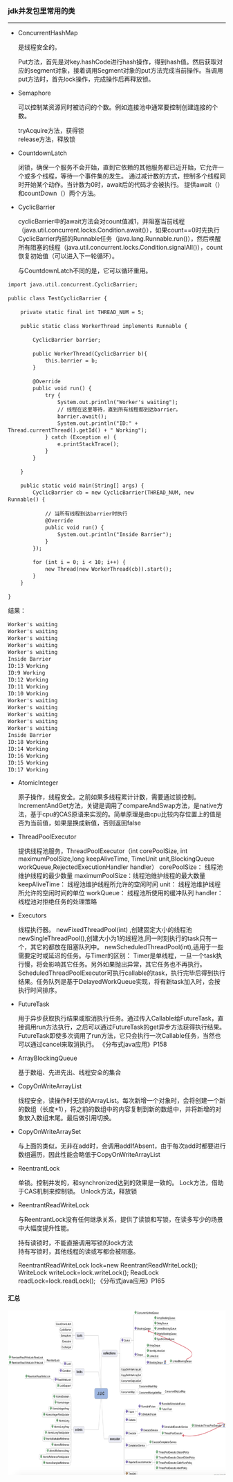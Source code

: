 ### jdk并发包里常用的类

---


* ConcurrentHashMap

	是线程安全的。
	
	Put方法，首先是对key.hashCode进行hash操作，得到hash值。然后获取对应的segment对象，接着调用Segment对象的put方法完成当前操作。当调用put方法时，首先lock操作，完成操作后再释放锁。

* Semaphore

	可以控制某资源同时被访问的个数。例如连接池中通常要控制创建连接的个数。
	
	tryAcquire方法，获得锁<br>
	release方法，释放锁

* CountdownLatch

	闭锁，确保一个服务不会开始，直到它依赖的其他服务都已近开始，它允许一个或多个线程，等待一个事件集的发生。
	通过减计数的方式，控制多个线程同时开始某个动作。当计数为0时，await后的代码才会被执行。
提供await（）和countDown（）两个方法。

* CyclicBarrier

	cyclicBarrier中的await方法会对count值减1，并阻塞当前线程（java.util.concurrent.locks.Condition.await()），如果count==0时先执行CyclicBarrier内部的Runnable任务（java.lang.Runnable.run()），然后唤醒所有阻塞的线程（java.util.concurrent.locks.Condition.signalAll()），count恢复初始值（可以进入下一轮循环）。
	
	与CountdownLatch不同的是，它可以循环重用。
	
```
import java.util.concurrent.CyclicBarrier;

public class TestCyclicBarrier {

    private static final int THREAD_NUM = 5;

    public static class WorkerThread implements Runnable {

        CyclicBarrier barrier;

        public WorkerThread(CyclicBarrier b){
            this.barrier = b;
        }

        @Override
        public void run() {
            try {
                System.out.println("Worker's waiting");
                // 线程在这里等待，直到所有线程都到达barrier。
                barrier.await();
                System.out.println("ID:" + Thread.currentThread().getId() + " Working");
            } catch (Exception e) {
                e.printStackTrace();
            }
        }

    }

    public static void main(String[] args) {
        CyclicBarrier cb = new CyclicBarrier(THREAD_NUM, new Runnable() {

            // 当所有线程到达barrier时执行
            @Override
            public void run() {
                System.out.println("Inside Barrier");
            }
        });

        for (int i = 0; i < 10; i++) {
            new Thread(new WorkerThread(cb)).start();
        }
    }

}
```
结果：

```
Worker's waiting
Worker's waiting
Worker's waiting
Worker's waiting
Worker's waiting
Inside Barrier
ID:13 Working
ID:9 Working
ID:12 Working
ID:11 Working
ID:10 Working
Worker's waiting
Worker's waiting
Worker's waiting
Worker's waiting
Worker's waiting
Inside Barrier
ID:18 Working
ID:14 Working
ID:16 Working
ID:15 Working
ID:17 Working

```


* AtomicInteger

	原子操作，线程安全。之前如果多线程累计计数，需要通过锁控制。
IncrementAndGet方法，关键是调用了compareAndSwap方法，是native方法，基于cpu的CAS原语来实现的。简单原理是由cpu比较内存位置上的值是否为当前值，如果是换成新值，否则返回false

* ThreadPoolExecutor

	提供线程池服务，ThreadPoolExecutor（int corePoolSize, int maximumPoolSize,long keepAliveTime, TimeUnit unit,BlockingQueue<Runnable> workQueue,RejectedExecutionHandler handler）
corePoolSize： 线程池维护线程的最少数量
maximumPoolSize：线程池维护线程的最大数量
keepAliveTime： 线程池维护线程所允许的空闲时间
unit： 线程池维护线程所允许的空闲时间的单位
workQueue： 线程池所使用的缓冲队列
handler： 线程池对拒绝任务的处理策略

* Executors
	
	线程执行器。
newFixedThreadPool(int) ,创建固定大小的线程池
newSingleThreadPool(),创建大小为1的线程池,同一时刻执行的task只有一个，其它的都放在阻塞队列中。
newScheduledThreadPool(int),适用于一些需要定时或延迟的任务。与Timer的区别：
Timer是单线程，一旦一个task执行慢，将会影响其它任务。另外如果抛出异常，其它任务也不再执行。
ScheduledThreadPoolExecutor可执行callable的task，执行完毕后得到执行结果。任务队列是基于DelayedWorkQueue实现，将有新task加入时，会按执行时间排序。

* FutureTask

	用于异步获取执行结果或取消执行任务。通过传入Callable给FutureTask，直接调用run方法执行，之后可以通过FutureTask的get异步方法获得执行结果。FutureTask即使多次调用了run方法，它只会执行一次Callable任务，当然也可以通过cancel来取消执行。
《分布式java应用》P158

* ArrayBlockingQueue

	基于数组、先进先出、线程安全的集合


* CopyOnWriteArrayList

	线程安全，读操作时无锁的ArrayList。每次新增一个对象时，会将创建一个新的数组（长度+1），将之前的数组中的内容复制到新的数组中，并将新增的对象放入数组末尾。最后做引用切换。
	
* CopyOnWriteArraySet

	与上面的类似，无非在add时，会调用addIfAbsent，由于每次add时都要进行数组遍历，因此性能会略低于CopyOnWriteArrayList

* ReentrantLock

	单锁。控制并发的，和synchronized达到的效果是一致的。
Lock方法，借助于CAS机制来控制锁。
Unlock方法，释放锁

* ReentrantReadWriteLock

	与ReentrantLock没有任何继承关系，提供了读锁和写锁，在读多写少的场景中大幅度提升性能。
	
	持有读锁时，不能直接调用写锁的lock方法<br>
	持有写锁时，其他线程的读或写都会被阻塞。
	
	ReentrantReadWriteLock  lock=new ReentrantReadWriteLock();
WriteLock  writeLock=lock.writeLock();
ReadLock   readLock=lock.readLock();
《分布式java应用》P165


#### 汇总

![image](img/Snip20160628_32.png)

